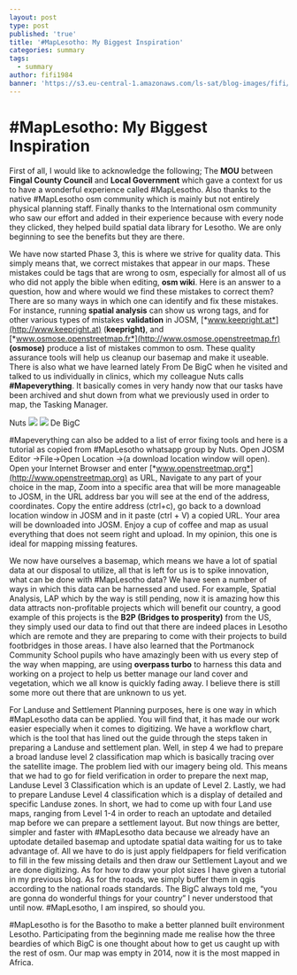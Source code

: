 ```yaml
---
layout: post
type: post
published: 'true'
title: '#MapLesotho: My Biggest Inspiration'
categories: summary
tags:
  - summary
author: fifi1984
banner: 'https://s3.eu-central-1.amazonaws.com/ls-sat/blog-images/fifi/fifi-blog.jpg'
---
```

\#MapLesotho: My Biggest Inspiration
===================================

First of all, I would like to acknowledge the following; The **MOU** between **Fingal County Council** and **Local Government** which gave a context for us to have a wonderful experience called \#MapLesotho. Also thanks to the native \#MapLesotho osm community which is mainly but not entirely physical planning staff. Finally thanks to the International osm community who saw our effort and added in their experience because with every node they clicked, they helped build spatial data library for Lesotho. We are only beginning to see the benefits but they are there.

We have now started Phase 3, this is where we strive for quality data. This simply means that, we correct mistakes that appear in our maps. These mistakes could be tags that are wrong to osm, especially for almost all of us who did not apply the bible when editing, **osm wiki**. Here is an answer to a question, how and where would we find these mistakes to correct them? There are so many ways in which one can identify and fix these mistakes. For instance, running **spatial analysis** can show us wrong tags, and for other various types of mistakes **validation** in JOSM, [*www.keepright.at*](http://www.keepright.at) (**keepright)**, and [*www.osmose.openstreetmap.fr*](http://www.osmose.openstreetmap.fr) **(osmose)** produce a list of mistakes common to osm. These quality assurance tools will help us cleanup our basemap and make it useable. There is also what we have learned lately From De BigC when he visited and talked to us individually in clinics, which my colleague Nuts calls **\#Mapeverything**. It basically comes in very handy now that our tasks have been archived and shut down from what we previously used in order to map, the Tasking Manager.

Nuts ![](https://s3.eu-central-1.amazonaws.com/ls-sat/blog-images/fifi/nuts.jpg) ![](https://s3.eu-central-1.amazonaws.com/ls-sat/blog-images/fifi/debigc.jpg) De BigC

\#Mapeverything can also be added to a list of error fixing tools and here is a tutorial as copied from \#MapLesotho whatsapp group by Nuts. Open JOSM Editor →File→Open Location →(a download location window will open). Open your Internet Browser and enter [*www.openstreetmap.org*](http://www.openstreetmap.org) as URL, Navigate to any part of your choice in the map, Zoom into a specific area that will be more manageable to JOSM, in the URL address bar you will see at the end of the address, coordinates. Copy the entire address (ctrl+c), go back to a download location window in JOSM and in it paste (ctrl + V) a copied URL. Your area will be downloaded into JOSM. Enjoy a cup of coffee and map as usual everything that does not seem right and upload. In my opinion, this one is ideal for mapping missing features.

We now have ourselves a basemap, which means we have a lot of spatial data at our disposal to utilize, all that is left for us is to spike innovation, what can be done with \#MapLesotho data? We have seen a number of ways in which this data can be harnessed and used. For example, Spatial Analysis, LAP which by the way is still pending, now it is amazing how this data attracts non-profitable projects which will benefit our country, a good example of this projects is the **B2P (Bridges to prosperity)** from the US, they simply used our data to find out that there are indeed places in Lesotho which are remote and they are preparing to come with their projects to build footbridges in those areas. I have also learned that the Portmanock Community School pupils who have amazingly been with us every step of the way when mapping, are using **overpass turbo** to harness this data and working on a project to help us better manage our land cover and vegetation, which we all know is quickly fading away. I believe there is still some more out there that are unknown to us yet.

<span id="_59078fnc0wds" class="anchor"></span>For Landuse and Settlement Planning purposes, here is one way in which \#MapLesotho data can be applied. You will find that, it has made our work easier especially when it comes to digitizing. We have a workflow chart, which is the tool that has lined out the guide through the steps taken in preparing a Landuse and settlement plan. Well, in step 4 we had to prepare a broad landuse level 2 classification map which is basically tracing over the satellite image. The problem lied with our imagery being old. This means that we had to go for field verification in order to prepare the next map, Landuse Level 3 Classification which is an update of Level 2. Lastly, we had to prepare Landuse Level 4 classification which is a display of detailed and specific Landuse zones. In short, we had to come up with four Land use maps, ranging from Level 1-4 in order to reach an uptodate and detailed map before we can prepare a settlement layout. But now things are better, simpler and faster with \#MapLesotho data because we already have an uptodate detailed basemap and uptodate spatial data waiting for us to take advantage of. All we have to do is just apply fieldpapers for field verification to fill in the few missing details and then draw our Settlement Layout and we are done digitizing. As for how to draw your plot sizes I have given a tutorial in my previous blog. As for the roads, we simply buffer them in qgis according to the national roads standards. The BigC always told me, “you are gonna do wonderful things for your country” I never understood that until now. \#MapLesotho, I am inspired, so should you.

<span id="_gjdgxs" class="anchor"></span>\#MapLesotho is for the Basotho to make a better planned built environment Lesotho. Participating from the beginning made me realise how the three beardies of which BigC is one thought about how to get us caught up with the rest of osm. Our map was empty in 2014, now it is the most mapped in Africa.

